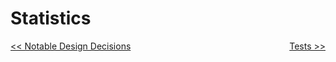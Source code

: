 # Statistics


<a style="float:left" href="NOTABLE_DESIGN_DECISIONS.md">\<\< Notable Design Decisions</a> <a style="float:right" href="TESTS.md">Tests \>\></a>
